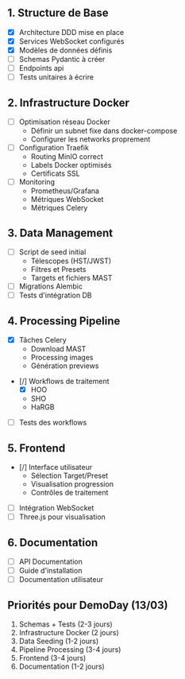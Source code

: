 ## 1. Structure de Base
- [x] Architecture DDD mise en place
- [x] Services WebSocket configurés
- [x] Modèles de données définis
- [ ] Schemas Pydantic à créer
- [ ] Endpoints api
- [ ] Tests unitaires à écrire

## 2. Infrastructure Docker
- [ ] Optimisation réseau Docker
  - Définir un subnet fixe dans docker-compose
  - Configurer les networks proprement
- [ ] Configuration Traefik
  - Routing MinIO correct
  - Labels Docker optimisés
  - Certificats SSL
- [ ] Monitoring
  - Prometheus/Grafana
  - Métriques WebSocket
  - Métriques Celery

## 3. Data Management
- [ ] Script de seed initial
  - Télescopes (HST/JWST)
  - Filtres et Presets
  - Targets et fichiers MAST
- [ ] Migrations Alembic
- [ ] Tests d'intégration DB

## 4. Processing Pipeline
- [x] Tâches Celery
  - Download MAST
  - Processing images
  - Génération previews
- [/] Workflows de traitement
  - [x] HOO
  - SHO
  - HaRGB
- [ ] Tests des workflows

## 5. Frontend
- [/] Interface utilisateur
  - Sélection Target/Preset
  - Visualisation progression
  - Contrôles de traitement
- [ ] Intégration WebSocket
- [ ] Three.js pour visualisation

## 6. Documentation
- [ ] API Documentation
- [ ] Guide d'installation
- [ ] Documentation utilisateur

## Priorités pour DemoDay (13/03)
1. Schemas + Tests (2-3 jours)
2. Infrastructure Docker (2 jours)
3. Data Seeding (1-2 jours)
4. Pipeline Processing (3-4 jours)
5. Frontend (3-4 jours)
6. Documentation (1-2 jours)
